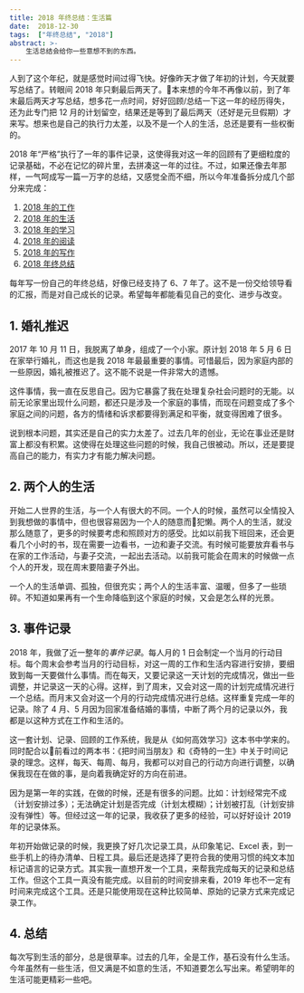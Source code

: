 ```yaml
---
title: 2018 年终总结：生活篇
date:  2018-12-30
tags:  ["年终总结", "2018"]
abstract: >-
    生活总结会给你一些意想不到的东西。
---
```


人到了这个年纪，就是感觉时间过得飞快。好像昨天才做了年初的计划，今天就要写总结了。转眼间 2018 年只剩最后两天了。本来想的今年不再像以前，到了年末最后两天才写总结，想多花一点时间，好好回顾/总结一下这一年的经历得失，还为此专门把 12 月的计划留空，结果还是等到了最后两天（还好是元旦假期）才来写。想来也是自己的执行力太差，以及不是一个人的生活，总还是要有一些权衡的。

2018 年“严格”执行了一年的事件记录，这使得我对这一年的回顾有了更细粒度的记录基础，不必在记忆的碎片里，去拼凑这一年的过往。不过，如果还像去年那样，一气呵成写一篇一万字的总结，又感觉全而不细，所以今年准备拆分成几个部分来完成：

1. [2018 年的工作](/%E5%B9%B4%E7%BB%88%E6%80%BB%E7%BB%93/2018/12/30/2018-summary-work.html)
2. [2018 年的生活](#)
3. [2018 年的学习](/%E5%B9%B4%E7%BB%88%E6%80%BB%E7%BB%93/2018/12/30/2018-summary-learn.html)
4. [2018 年的阅读](/%E5%B9%B4%E7%BB%88%E6%80%BB%E7%BB%93/2018/12/30/2018-summary-read.html)
5. [2018 年的写作](/%E5%B9%B4%E7%BB%88%E6%80%BB%E7%BB%93/2018/12/30/2018-summary-write.html)
6. [2018 年终总结](/%E5%B9%B4%E7%BB%88%E6%80%BB%E7%BB%93/2018/12/30/2018-summary.html)

每年写一份自己的年终总结，好像已经支持了 6、7 年了。这不是一份交给领导看的汇报，而是对自己成长的记录。希望每年都能看见自己的变化、进步与改变。

## 1. 婚礼推迟

2017 年 10 月 11 日，我脱离了单身，组成了一个小家。原计划 2018 年 5 月 6 日在家举行婚礼，而这也是我 2018 年最最重要的事情。可惜最后，因为家庭内部的一些原因，婚礼被推迟了。这不能不说是一件非常大的遗憾。

这件事情，我一直在反思自己。因为它暴露了我在处理复杂社会问题时的无能。以前无论家里出现什么问题，都还只是涉及一个家庭的事情，而现在问题变成了多个家庭之间的问题，各方的情绪和诉求都要得到满足和平衡，就变得困难了很多。

说到根本问题，其实还是自己的实力太差了。过去几年的创业，无论在事业还是财富上都没有积累。这使得在处理这些问题的时候，我自己很被动。所以，还是要提高自己的能力，有实力才有能力解决问题。

## 2. 两个人的生活

开始二人世界的生活，与一个人有很大的不同。一个人的时候，虽然可以全情投入到我想做的事情中，但也很容易因为一个人的随意而犯懒。两个人的生活，就没那么随意了，更多的时候要考虑和照顾对方的感受。比如以前我下班回来，还会更看几个小时的书，现在需要一边看书，一边和妻子交流。有时候可能要放弃看书与在家的工作活动，与妻子交流，一起出去活动。以前我可能会在周末的时候做一点个人的开发，现在周末要陪妻子外出。

一个人的生活单调、孤独，但很充实；两个人的生活丰富、温暖，但多了一些琐碎。不知道如果再有一个生命降临到这个家庭的时候，又会是怎么样的光景。

## 3. 事件记录

2018 年，我做了近一整年的*事件记录*。每人月的 1 日会制定一个当月的行动目标。每个周末会参考当月的行动目标，对这一周的工作和生活内容进行安排，要细致到每一天要做什么事情。而在每天，又要记录这一天计划的完成情况，做出一些调整，并记录这一天的心得。这样，到了周末，又会对这一周的计划完成情况进行一个总结。而月末又会对这一个月的行动完成情况进行总结。这样重复完成一年的记录。除了 4 月、5 月因为回家准备结婚的事情，中断了两个月的记录以外，我都是以这种方式在工作和生活的。

这一套计划、记录、回顾的工作系统，我是从《如何高效学习》这本书中学来的。同时配合以前看过的两本书：《把时间当朋友》和《奇特的一生》中关于时间记录的理念。这样，每天、每周、每月，我都可以对自己的行动方向进行调整，以确保我现在在做的事，是向着我确定好的方向在前进。

因为是第一年的实践，在做的时候，还是有很多的问题。比如：计划经常完不成（计划安排过多）；无法确定计划是否完成（计划太模糊）；计划被打乱（计划安排没有弹性）等。但经过这一年的记录，我收获了更多的经验，可以好好设计 2019 年的记录体系。

年初开始做记录的时候，我更换了好几次记录工具，从印象笔记、Excel 表，到一些手机上的待办清单、日程工具。最后还是选择了更符合我的使用习惯的纯文本加标记语言的记录方式。其实我一直想开发一个工具，来帮我完成每天的记录和总结工作。但这个工具一真没有能完成。以目前的时间安排来看，2019 年也不一定有时间来完成这个工具。还是只能使用现在这种比较简单、原始的记录方式来完成记录工作。

## 4. 总结

每次写到生活的部分，总是很草率。过去的几年，全是工作，基石没有什么生活。今年虽然有一些生活，但又满是不如意的生活，不知道要怎么写出来。希望明年的生活可能更精彩一些吧。